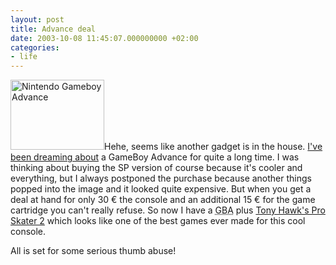 ```yaml
---
layout: post
title: Advance deal
date: 2003-10-08 11:45:07.000000000 +02:00
categories:
- life
---
```

<a href="https://content.rusiczki.net/blogpics/gameboy_advance.php" onclick="window.open('https://content.rusiczki.net/blogpics/gameboy_advance.php','popup','width=500,height=375,scrollbars=no,resizable=no,toolbar=no,directories=no,location=no,menubar=no,status=no,left=0,top=0'); return false"><img src="https://content.rusiczki.net/blogpics/gameboy_advance-thumb.jpg" width="150" height="112" border="0" alt="Nintendo Gameboy Advance" class="postimage"/></a>Hehe, seems like another gadget is in the house. <a href="http://www.rusiczki.net/2003/04/24/my-next-gadget/">I've been dreaming about</a> a GameBoy Advance for quite a long time. I was thinking about buying the SP version of course because it's cooler and everything, but I always postponed the purchase because another things popped into the image and it looked quite expensive. But when you get a deal at hand for only 30 &euro; the console and an additional 15 &euro; for the game cartridge you can't really refuse. So now I have a <acronym title="GameBoy Advance">GBA</acronym> plus <a href="http://www.gamespot.com/gba/sports/tonyhawksproskater2/index.html">Tony Hawk's Pro Skater 2</a> which looks like one of the best games ever made for this cool console.

All is set for some serious thumb abuse!

